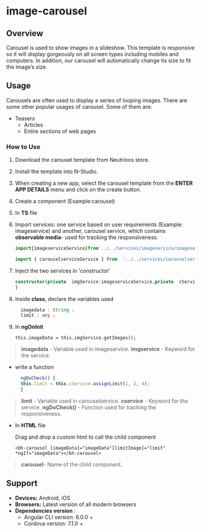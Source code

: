 # image-carousel

## Overview

Carousel is used to show images in a slideshow. This template is responsive so it will display gorgeously on all screen types including mobiles and computers. In addition, our carousel will automatically change its size to fit the image’s size.

## Usage

Carousels are often used to display a series of looping images. There are some other popular usages of carousel. Some of them are:

* Teasers   
  * Articles     
  * Entire sections of web pages

### How to Use

1. Download the carousel template from Neutrinos store.  
2. Install the template into N-Studio. 
3. When creating a new app, select the carousel template from the **ENTER APP DETAILS** menu and click on the create button.
4. Create a component \(Example:carousel\) 
5. In **TS** file 
6. Import services: one service based on user requirements \(Example: imageservice\) and another, carousel service, which contains **observable media**- used for tracking the responsiveness.

   ```typescript
   import{imageserviceService}from'../../services/imageservice/imageservice.service';
   ```

   ```typescript
   import { carouselserviceService } from  '../../services/carouselservice/carouselservice.service';
   ```

7. Inject the two services in 'constructor'

   ```typescript
   constructor(private  imgService:imageserviceService,private  cService:carouselserviceService) {
   }
   ```

8. Inside **class**, declare the variables used

   ```typescript
     imagedata : String ;
     limit : any ;
   ```

9. In **ngOnInit**

   `this.imageData = this.imgService.getImages();`

> **imagedata** - Variable used in imageservice. **imgservice** - Keyword for the service.

* write a function

  ```typescript
    ngDoCheck() { 
    this.limit = this.cService.assignLimit(1, 2, 4); 
    }
  ```

> **limit** - Variable used in carouselservice. **cservice** - Keyword for the service. **ngDoCheck\(\)** - Function used for tracking the responsiveness.

* In **HTML** file

  Drag and drop a custom html to call the child component

  ```markup
  <bh-carousel [imageData]="imageData"[limitImage]="limit" *ngIf="imageData"></bh-carousel>
  ```

> **carousel**- Name of the child component.

## Support

* **Devices:** Android, iOS  
* **Browsers:** Latest version of all modern browsers  
* **Dependencies version**  :
  * Angular CLI version: 6.0.0 +  
  * Cordova version: 7.1.0 +

